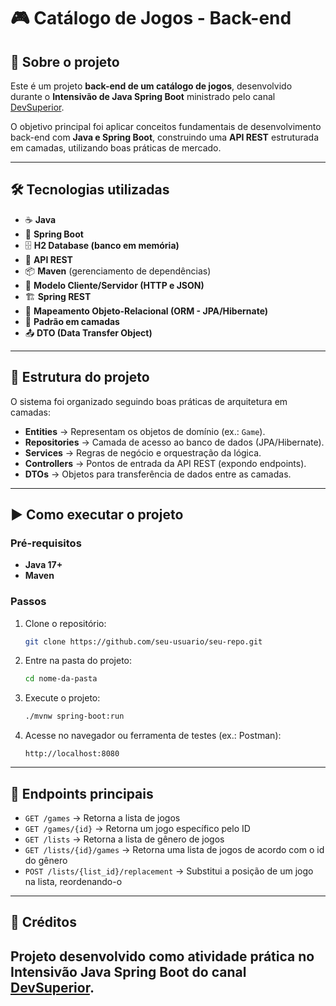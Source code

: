 # 🎮 Catálogo de Jogos - Back-end

## 📌 Sobre o projeto
Este é um projeto **back-end de um catálogo de jogos**, desenvolvido durante o **Intensivão de Java Spring Boot** ministrado pelo canal [DevSuperior](https://github.com/devsuperior/dslist-backend).  

O objetivo principal foi aplicar conceitos fundamentais de desenvolvimento back-end com **Java e Spring Boot**, construindo uma **API REST** estruturada em camadas, utilizando boas práticas de mercado.

---

## 🛠️ Tecnologias utilizadas
- ☕ **Java**
- 🌱 **Spring Boot**
- 🗄️ **H2 Database (banco em memória)**
- 📡 **API REST**
- 📦 **Maven** (gerenciamento de dependências)
- 🔗 **Modelo Cliente/Servidor (HTTP e JSON)**
- 🏗️ **Spring REST**
- 🧩 **Mapeamento Objeto-Relacional (ORM - JPA/Hibernate)**
- 📐 **Padrão em camadas**
- 📤 **DTO (Data Transfer Object)**

---

## 📂 Estrutura do projeto
O sistema foi organizado seguindo boas práticas de arquitetura em camadas:

- **Entities** → Representam os objetos de domínio (ex.: `Game`).  
- **Repositories** → Camada de acesso ao banco de dados (JPA/Hibernate).  
- **Services** → Regras de negócio e orquestração da lógica.  
- **Controllers** → Pontos de entrada da API REST (expondo endpoints).  
- **DTOs** → Objetos para transferência de dados entre as camadas.

---

## ▶️ Como executar o projeto

### Pré-requisitos
- **Java 17+**
- **Maven**

### Passos
1. Clone o repositório:
   ```bash
   git clone https://github.com/seu-usuario/seu-repo.git
   ```
2. Entre na pasta do projeto:
   ```bash
   cd nome-da-pasta
   ```
3. Execute o projeto:
   ```bash
   ./mvnw spring-boot:run
   ```
4. Acesse no navegador ou ferramenta de testes (ex.: Postman):
   ```
   http://localhost:8080
   ```

---

## 📖 Endpoints principais
- `GET /games` → Retorna a lista de jogos  
- `GET /games/{id}` → Retorna um jogo específico pelo ID
- `GET /lists` → Retorna a lista de gênero de jogos
- `GET /lists/{id}/games` → Retorna uma lista de jogos de acordo com o id do gênero
- `POST /lists/{list_id}/replacement` → Substitui a posição de um jogo na lista, reordenando-o

---

## 📜 Créditos
Projeto desenvolvido como atividade prática no **Intensivão Java Spring Boot** do canal [DevSuperior](https://github.com/devsuperior).  
---
